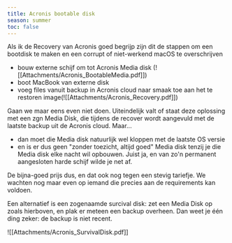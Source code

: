 ```yaml
---
title: Acronis bootable disk
season: summer
toc: false
---
```


Als ik de Recovery van Acronis goed begrijp zijn dit de stappen om een bootdisk te maken en  een corrupt of niet-werkend macOS te overschrijven
- bouw externe schijf om tot Acronis Media disk (![[Attachments/Acronis_BootableMedia.pdf]])
- boot MacBook van externe disk
- voeg files vanuit backup in Acronis cloud naar smaak toe aan het te restoren image(![[Attachments/Acronis_Recovery.pdf]])

Gaan we maar eens even niet doen. Uiteindelijk valt of staat deze oplossing met een zgn Media Disk, die tijdens de recover wordt aangevuld met de laatste backup uit de Acronis cloud. Maar...
- dan moet die Media disk natuurlijk wel kloppen met de laatste OS versie
- en is er dus geen "zonder toezicht, altijd goed" Media disk tenzij je die Media disk elke nacht wil opbouwen. Juist ja, en van zo'n permanent aangesloten harde schijf wilde je net af.


De bijna-goed prijs dus, en dat ook nog tegen een stevig tariefje. We wachten nog maar even op iemand die precies aan de requirements kan voldoen.


Een alternatief is een zogenaamde surcival disk: zet een Media Disk op zoals hierboven, en plak er meteen een backup overheen. Dan weet je één ding zeker: de backup is niet recent.

![[Attachments/Acronis_SurvivalDisk.pdf]]

